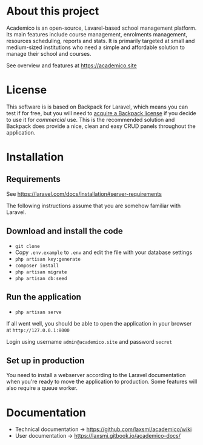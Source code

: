 # About this project
Academico is an open-source, Lavarel-based school management platform. Its main features include course management, enrolments management, resources scheduling, reports and stats. It is primarily targeted at small and medium-sized institutions who need a simple and affordable solution to manage their school and courses.

See overview and features at https://academico.site

# License
This software is is based on Backpack for Laravel, which means you can test if for free, but you will need to [acquire a Backpack license](https://backpackforlaravel.com/pricing) if you decide to use it for _commercial_ use. This is the recommended solution and Backpack does provide a nice, clean and easy CRUD panels throughout the application.


# Installation


## Requirements
See https://laravel.com/docs/installation#server-requirements

The following instructions assume that you are somehow familiar with Laravel.

## Download and install the code
* `git clone`
* Copy `.env.example` to `.env` and  edit the file with your database settings
* `php artisan key:generate`
* `composer install`
* `php artisan migrate`
* `php artisan db:seed`

## Run the application
* `php artisan serve`

If all went well, you should be able to open the application in your browser at `http://127.0.0.1:8000`

Login using username `admin@academico.site` and password `secret`

## Set up in production

You need to install a webserver according to the Laravel documentation when you're ready to move the application to production. Some features will also require a queue worker.

# Documentation
* Technical documentation -> https://github.com/laxsmi/academico/wiki
* User documentation -> https://laxsmi.gitbook.io/academico-docs/
